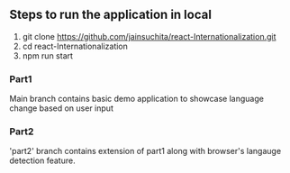 ## Steps to run the application in local

1. git clone https://github.com/jainsuchita/react-Internationalization.git
2. cd react-Internationalization
3. npm run start

### Part1
Main branch contains basic demo application to showcase language change based on user input

### Part2
'part2' branch contains extension of part1 along with browser's langauge detection feature.

